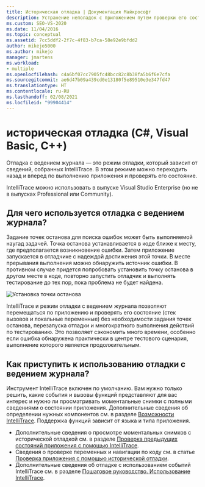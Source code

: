 ```yaml
---
title: Историческая отладка | Документация Майкрософт
description: Устранение неполадок с приложением путем проверки его состояния при просмотре журнала его выполнения. Сведения для этой возможности собирает функция IntelliTrace.
ms.custom: SEO-VS-2020
ms.date: 11/04/2016
ms.topic: conceptual
ms.assetid: 7cc5ddf2-2f7c-4f83-b7ca-58e92e9bfdd2
author: mikejo5000
ms.author: mikejo
manager: jmartens
ms.workload:
- multiple
ms.openlocfilehash: c4a6bf07cc7905fc48bcc82c8b38fa5b6f6e7cfa
ms.sourcegitcommit: ae6d47b09a439cd0e13180f5e89510e3e347fd47
ms.translationtype: HT
ms.contentlocale: ru-RU
ms.lasthandoff: 02/08/2021
ms.locfileid: "99904414"
---
```

# <a name="historical-debugging-c-visual-basic-c"></a>историческая отладка (C#, Visual Basic, C++)

Отладка с ведением журнала — это режим отладки, который зависит от сведений, собранных IntelliTrace. В этом режиме можно переходить назад и вперед по выполнению приложения и проверять его состояние.

 IntelliTrace можно использовать в выпуске Visual Studio Enterprise (но не в выпусках Professional или Community).

## <a name="why-use-historical-debugging"></a>Для чего используется отладка с ведением журнала?

 Задание точек останова для поиска ошибок может быть выполняемой наугад задачей. Точка останова устанавливается в коде ближе к месту, где предполагается возникновение ошибки. Затем приложение запускается в отладчике с надеждой достижения этой точки. В месте прерывания выполнения можно обнаружить источник ошибки. В противном случае придется попробовать установить точку останова в другом месте в коде, повторно запустить отладчик и выполнять тестирование до тех пор, пока проблема не будет найдена.

 ![Установка точки останова](../debugger/media/breakpointprocesa.png "BreakpointProcesa")

 IntelliTrace и режим отладки с ведением журнала позволяют перемещаться по приложению и проверять его состояние (стек вызовов и локальные переменные) без необходимости задания точек останова, перезапуска отладки и многократного выполнения действий по тестированию. Это позволяет сэкономить много времени, особенно если ошибка обнаружена практически в центре тестового сценария, выполнение которого является продолжительным.

## <a name="how-do-i-start-using-historical-debugging"></a>Как приступить к использованию отладки с ведением журнала?

Инструмент IntelliTrace включен по умолчанию. Вам нужно только решить, какие события и вызовы функций представляют для вас интерес и нужно ли просматривать моментальные снимки с полными сведениями о состоянии приложения. Дополнительные сведения об определении нужных компонентов см. в разделе [Возможности IntelliTrace](../debugger/intellitrace-features.md). Поддержка функций зависит от языка и типа приложения.

- Дополнительные сведения о просмотре моментальных снимков с исторической отладкой см. в разделе [Проверка предыдущих состояний приложения с помощью IntelliTrace](../debugger/view-historical-application-state.md).
- Сведения о проверке переменных и навигации по коду см. в статье [Проверка приложения с помощью исторической отладки](../debugger/historical-debugging-inspect-app.md).
- Дополнительные сведения об отладке с использованием событий IntelliTrace см. в разделе [Пошаговое руководство. Использование IntelliTrace](../debugger/walkthrough-using-intellitrace.md).
